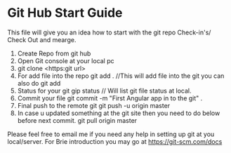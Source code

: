 # Git Hub Start Guide
This file will give you an idea how to start with the git repo
Check-in's/ Check Out and mearge.

1. Create Repo from git hub
2. Open Git console at your local pc
3. git clone <https:git url>
4. For add file into the repo
    git add . //This will add file into the git you can also do git add <File Name>
5. Status for your git
    gip status // Will list git file status at local.
6. Commit your file
    git commit -m "First Angular app in to the git" .
7. Final push to the remote git
    git push -u origin master
8. In case u updated something at the git site then you need to do below before next commit.
    git pull origin master
    

Please feel free to email me if you need any help in setting up git at you local/server.
For Brie introduction you may go at https://git-scm.com/docs

